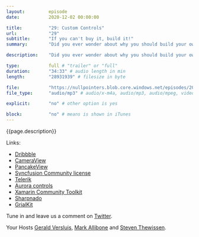 ```yaml
---
layout:         episode
date: 			2020-12-02 00:00:00

title: 			"29: Custom Controls"
url:            "29"
subtitle: 		"If you can't buy it, build it!"
summary: 		"Did you ever wonder about why you should build your own controls and not just grab the ones on the shelf? So do we! So in this episode we will explore this topic a bit further to see what our experiences are and we take a look at some do's and don'ts."

description: 	"Did you ever wonder about why you should build your own controls and not just grab the ones on the shelf? So do we! So in this episode we will explore this topic a bit further to see what our experiences are and we take a look at some do's and don'ts."

type:			full # "trailer" or "full"
duration: 		"34:33" # audio length in min
length: 		"28931939" # filesize in byte

file: 			"https://nullpointers.blob.core.windows.net/episodes/20201202_CustomControls.mp3"
file_type: 		"audio/mp3" # audio/x-m4a, audio/mp3, audio/mpeg, video/quicktime, video/mp4, video/x-m4v, application/pdf, and document/x-epub

explicit: 		"no" # other option is yes

block: 			"no" # means is shown in iTunes
---
```


{{page.description}}

Links:
- [Dribbble](https://dribbble.com/)
- [CameraView](https://github.com/xamarin/XamarinCommunityToolkit/pulls?q=is%3Apr+cameraview+is%3Aclosed)
- [PancakeView](https://github.com/sthewissen/Xamarin.Forms.PancakeView)
- [Syncfusion Community license](https://www.syncfusion.com/products/communitylicense)
- [Telerik](https://www.telerik.com/)
- [Aurora controls](https://auroracontrols.app/)
- [Xamarin Community Toolkit](https://github.com/xamarin/XamarinCommunityToolkit)
- [Sharpnado](https://sharpnado.com)
- [GrialKit](https://grialkit.com/)

Tune in and leave us a comment on [Twitter](https://twitter.com/nullpointersio).

Your Hosts [Gerald Versluis](https://twitter.com/jfversluis), [Mark Allibone](https://twitter.com/mallibone) and [Steven Thewissen](https://twitter.com/devnl).
